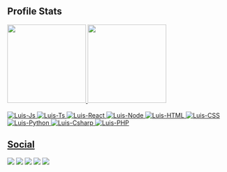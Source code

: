  ## Profile Stats
 <div>
  <a href="https://github.com/luisgbr1el">
  <img height="180em" src="https://github-readme-stats.vercel.app/api?username=luisgbr1el&show_icons=true&theme=chartreuse-dark&include_all_commits=true&count_private=true"/>
  <img height="180em" src="https://github-readme-stats.vercel.app/api/top-langs/?username=luisgbr1el&layout=compact&langs_count=7&theme=chartreuse-dark"/>
</div>
<div><br>
  <img  alt="Luis-Js" src="https://img.shields.io/badge/JavaScript-323330?style=for-the-badge&logo=javascript&logoColor=F7DF1E">
  <img  alt="Luis-Ts" src="https://img.shields.io/badge/TypeScript-007ACC?style=for-the-badge&logo=typescript&logoColor=white">
  <img  alt="Luis-React" src="https://img.shields.io/badge/React-20232A?style=for-the-badge&logo=react&logoColor=61DAFB">
  <img  alt="Luis-Node" src="https://img.shields.io/badge/Node.js-43853D?style=for-the-badge&logo=node.js&logoColor=white">
  <img  alt="Luis-HTML" src="https://img.shields.io/badge/HTML5-E34F26?style=for-the-badge&logo=html5&logoColor=white">
  <img  alt="Luis-CSS" src="https://img.shields.io/badge/CSS3-1572B6?style=for-the-badge&logo=css3&logoColor=white">
  <img  alt="Luis-Python" src="https://img.shields.io/badge/Python-14354C?style=for-the-badge&logo=python&logoColor=white">
  <img  alt="Luis-Csharp" src="https://img.shields.io/badge/C%23-239120?style=for-the-badge&logo=c-sharp&logoColor=white">
  <img  alt="Luis-PHP" src="https://img.shields.io/badge/PHP-777BB4?style=for-the-badge&logo=php&logoColor=white">
</div>
  
  ## Social
 
<div> 
  <a href="https://instagram.com/luisgbr1el" target="_blank"><img src="https://img.shields.io/badge/-Instagram-%23E4405F?style=for-the-badge&logo=instagram&logoColor=white" target="_blank"></a>
  <a href="https://www.twitch.tv/luisgbr1el" target="_blank"><img src="https://img.shields.io/badge/Twitch-9146FF?style=for-the-badge&logo=twitch&logoColor=white" target="_blank"></a>
  <a href="https://www.twitter.com/luisgbr1el" target="_blank"><img src="https://img.shields.io/badge/Twitter-1DA1F2?style=for-the-badge&logo=twitter&logoColor=white" target="_blank"></a>
  <a href = "mailto:harrycorpmail@gmail.com"><img src="https://img.shields.io/badge/-Gmail-%23333?style=for-the-badge&logo=gmail&logoColor=white" target="_blank"></a>
  <a href="https://www.linkedin.com/in/luisgbr1el" target="_blank"><img src="https://img.shields.io/badge/-LinkedIn-%230077B5?style=for-the-badge&logo=linkedin&logoColor=white" target="_blank"></a> 

 
</div>
